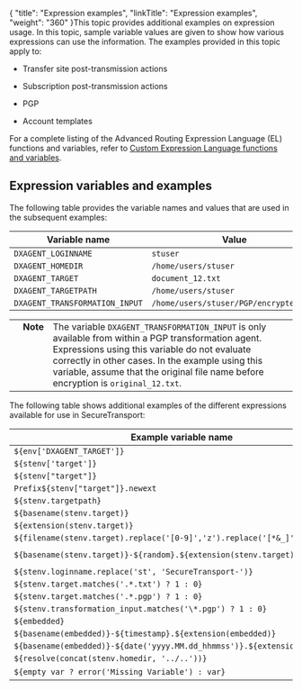 {
    "title": "Expression examples",
    "linkTitle": "Expression examples",
    "weight": "360"
}This topic provides additional examples on expression usage. In this topic, sample variable values are given to show how various expressions can use the information. The examples provided in this topic apply to:

-   Transfer site post-transmission actions
-   Subscription post-transmission actions
-   PGP
-   Account templates

For a complete listing of the Advanced Routing Expression Language (EL) functions and variables, refer to [Custom Expression Language functions and variables](../../c_st_advanced_routing/r_st_custom_el_functions_variables).

## Expression variables and examples

The following table provides the variable names and values that are used in the subsequent examples:

<table cellspacing="0">
   <col/>
   <col/>
   <thead>
      <tr>
         <th>Variable name</th>
         <th>Value</th>
      </tr>
   </thead>
   <tbody>
      <tr>
         <td><code>DXAGENT_LOGINNAME</code>
         </td>
         <td><code>stuser</code>
         </td>
      </tr>
      <tr>
         <td><code>DXAGENT_HOMEDIR</code>
         </td>
         <td><code>/home/users/stuser</code>
         </td>
      </tr>
      <tr>
         <td><code>DXAGENT_TARGET</code>
         </td>
         <td><code>document_12.txt</code>
         </td>
      </tr>
      <tr>
         <td><code>DXAGENT_TARGETPATH</code>
         </td>
         <td><code>/home/users/stuser</code>
         </td>
      </tr>
      <tr>
         <td><code>DXAGENT_TRANSFORMATION_INPUT</code>
         </td>
         <td><code>/home/users/stuser/PGP/encrypted.pgp</code>
         </td>
      </tr>
   </tbody>
</table>

<table cellpadding="0" cellspacing="0">
   <col/>
   <col/>
   <col/>
      <tr>
         <td valign="top">         </td>
         <td valign="top"><span><b>Note</b></span>
         </td>
         <td data-mc-autonum="&lt;b&gt;Note&lt;/b&gt;" valign="top">The variable <code>DXAGENT_TRANSFORMATION_INPUT</code> is only available from within a PGP transformation agent. Expressions using this variable do not evaluate correctly in other cases. In the example using this variable, assume that the original file name before encryption is <code>original_12.txt</code>.         </td>
      </tr>
</table>

The following table shows additional examples of the different expressions available for use in SecureTransport:

<table cellspacing="0">
   <col/>
   <col/>
   <thead>
      <tr>
         <th>Example variable name</th>
         <th>Example return value</th>
      </tr>
   </thead>
   <tbody>
      <tr>
         <td><code>${env['DXAGENT_TARGET']}</code>
         </td>
         <td><code>document_12.txt</code>
         </td>
      </tr>
      <tr>
         <td><code>${stenv['target']}</code>
         </td>
         <td><code>document_12.txt</code>
         </td>
      </tr>
      <tr>
         <td><code>${stenv["target"]}</code>
         </td>
         <td><code>document_12.txt</code>
         </td>
      </tr>
      <tr>
         <td><code>Prefix${stenv["target"]}.newext</code>
         </td>
         <td><code>Prefixdocument_12.txt.newext</code>
         </td>
      </tr>
      <tr>
         <td><code>${stenv.targetpath}</code>
         </td>
         <td><code>/home/users/stuser</code>
         </td>
      </tr>
      <tr>
         <td><code>${basename(stenv.target)}</code>
         </td>
         <td><code>document_12</code>
         </td>
      </tr>
      <tr>
         <td><code>${extension(stenv.target)}</code>
         </td>
         <td><code>txt</code>
         </td>
      </tr>
      <tr>
         <td><code>${filename(stenv.target).replace('[0-9]','z').replace('[*&amp;_]','-')}</code>
         </td>
         <td><code>document-zz.txt</code>
         </td>
      </tr>
      <tr>
         <td><code>${basename(stenv.target)}-${random}.${extension(stenv.target)}</code>
         </td>
         <td><code>document_12-C7F2119AAECEACCDE16C496C96FEEE39.txt</code>
         </td>
      </tr>
      <tr>
         <td><code>${stenv.loginname.replace('st', 'SecureTransport-')}</code>
         </td>
         <td><code>SecureTransport-user</code>
         </td>
      </tr>
      <tr>
         <td><code>${stenv.target.matches('.*.txt') ? 1 : 0}</code>
         </td>
         <td><code>1</code>
         </td>
      </tr>
      <tr>
         <td><code>${stenv.target.matches('.*.pgp') ? 1 : 0}</code>
         </td>
         <td><code>0</code>
         </td>
      </tr>
      <tr>
         <td><code>${stenv.transformation_input.matches('\*.pgp') ? 1 : 0}</code>
<br/>
         </td>
         <td><code>1</code>
         </td>
      </tr>
      <tr>
         <td><code>${embedded}</code>
         </td>
         <td><code>original_12.txt</code>
         </td>
      </tr>
      <tr>
         <td><code>${basename(embedded)}-${timestamp}.${extension(embedded)}</code>
         </td>
         <td><code>original_12-1345652729052.txt</code>
         </td>
      </tr>
      <tr>
         <td><code>${basename(embedded)}-${date('yyyy.MM.dd_hhmmss')}.${extension(embedded)}</code>
         </td>
         <td><code>original_12-2012.08.22_162529.txt</code>
         </td>
      </tr>
      <tr>
         <td><code>${resolve(concat(stenv.homedir, '../..'))}</code>
         </td>
         <td><code>/home</code>
         </td>
      </tr>
      <tr>
         <td><code>${empty var ? error('Missing Variable') : var}</code>
         </td>
         <td>Either the value of <code>$var</code> or an exception         </td>
      </tr>
   </tbody>
</table>
